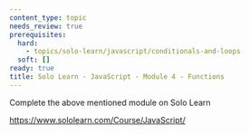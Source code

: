 ```yaml
---
content_type: topic
needs_review: true
prerequisites:
  hard:
    - topics/solo-learn/javascript/conditionals-and-loops
  soft: []
ready: true
title: Solo Learn - JavaScript - Module 4 - Functions
---
```


Complete the above mentioned module on Solo Learn

https://www.sololearn.com/Course/JavaScript/